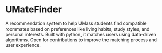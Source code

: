 # UMateFinder
A recommendation system to help UMass students find compatible roommates based on preferences like living habits, study styles, and personal interests. Built with python, it matches users using data-driven algorithms. Open for contributions to improve the matching process and user experience.
